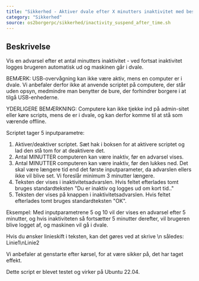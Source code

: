 ```yaml
---
title: "Sikkerhed - Aktiver dvale efter X minutters inaktivitet med besked"
category: "Sikkerhed"
source: os2borgerpc/sikkerhed/inactivity_suspend_after_time.sh
---
```


## Beskrivelse
Vis en advarsel efter et antal minutters inaktivitet - ved fortsat inaktivitet logges brugeren automatisk ud og maskinen går i dvale.

BEMÆRK: USB-overvågning kan ikke være aktiv, mens en computer er i dvale. Vi anbefaler derfor ikke at anvende scriptet på computere, der står uden opsyn, medmindre man benytter de bure, der forhindrer borgere i at tilgå USB-enhederne.

YDERLIGERE BEMÆRKNING: Computere kan ikke tjekke ind på admin-sitet eller køre scripts, mens de er i dvale, og kan derfor komme til at stå som værende offline.

Scriptet tager 5 inputparametre:
1. Aktiver/deaktiver scriptet. Sæt hak i boksen for at aktivere scriptet og lad den stå tom for at deaktivere det.
2. Antal MINUTTER computeren kan være inaktiv, før en advarsel vises.
3. Antal MINUTTER computeren kan være inaktiv, før den lukkes ned. 
    Det skal være længere tid end det første inputparameter, da advarslen ellers ikke vil blive set. Vi foreslår minimum 3 minutter længere.
4. Teksten der vises i inaktivitetsadvarslen.
    Hvis feltet efterlades tomt bruges standardteksten "Du er inaktiv og logges ud om kort tid.."
5. Teksten der vises på knappen i inaktivitetsadvarslen.
    Hvis feltet efterlades tomt bruges standardteksten "OK".

Eksempel:
Med inputparametrene 5 og 10 vil der vises en advarsel efter 5 minutter, og hvis inaktiviteten så fortsætter 5 minutter derefter, vil brugeren blive logget af, og maskinen vil gå i dvale.

Hvis du ønsker linieskift i teksten, kan det gøres ved at skrive \n således:
Linie1\nLinie2

Vi anbefaler at genstarte efter kørsel, for at være sikker på, det har taget effekt.

Dette script er blevet testet og virker på Ubuntu 22.04.